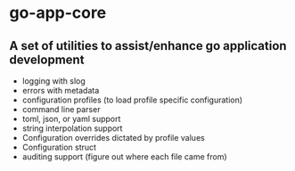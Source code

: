 # go-app-core
## A set of utilities to assist/enhance go application development 

- logging with slog
- errors with metadata
- configuration profiles (to load profile specific configuration)
- command line parser
- toml, json, or yaml support
- string interpolation support
- Configuration overrides dictated by profile values 
- Configuration struct
- auditing support (figure out where each file came from)


